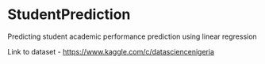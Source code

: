 # StudentPrediction
Predicting student academic performance prediction using linear regression

Link to dataset - https://www.kaggle.com/c/datasciencenigeria
